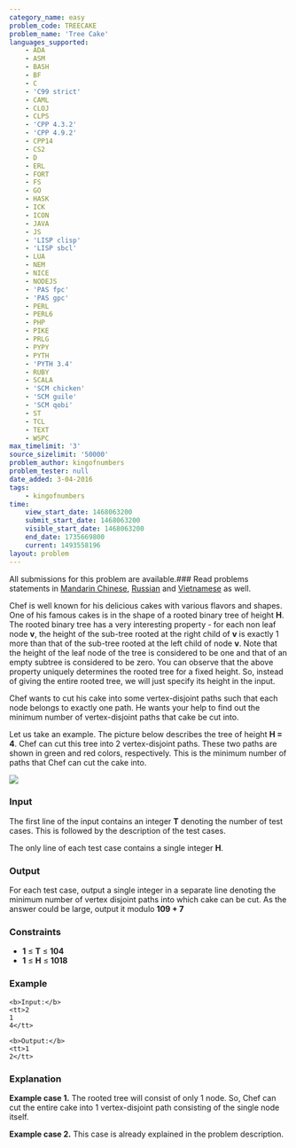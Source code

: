 ```yaml
---
category_name: easy
problem_code: TREECAKE
problem_name: 'Tree Cake'
languages_supported:
    - ADA
    - ASM
    - BASH
    - BF
    - C
    - 'C99 strict'
    - CAML
    - CLOJ
    - CLPS
    - 'CPP 4.3.2'
    - 'CPP 4.9.2'
    - CPP14
    - CS2
    - D
    - ERL
    - FORT
    - FS
    - GO
    - HASK
    - ICK
    - ICON
    - JAVA
    - JS
    - 'LISP clisp'
    - 'LISP sbcl'
    - LUA
    - NEM
    - NICE
    - NODEJS
    - 'PAS fpc'
    - 'PAS gpc'
    - PERL
    - PERL6
    - PHP
    - PIKE
    - PRLG
    - PYPY
    - PYTH
    - 'PYTH 3.4'
    - RUBY
    - SCALA
    - 'SCM chicken'
    - 'SCM guile'
    - 'SCM qobi'
    - ST
    - TCL
    - TEXT
    - WSPC
max_timelimit: '3'
source_sizelimit: '50000'
problem_author: kingofnumbers
problem_tester: null
date_added: 3-04-2016
tags:
    - kingofnumbers
time:
    view_start_date: 1468063200
    submit_start_date: 1468063200
    visible_start_date: 1468063200
    end_date: 1735669800
    current: 1493558196
layout: problem
---
```

All submissions for this problem are available.###  Read problems statements in [Mandarin Chinese](http://www.codechef.com/download/translated/SNCKFL16/mandarin/TREECAKE.pdf), [Russian](http://www.codechef.com/download/translated/SNCKFL16/russian/TREECAKE.pdf) and [Vietnamese](http://www.codechef.com/download/translated/SNCKFL16/vietnamese/TREECAKE.pdf) as well.

Chef is well known for his delicious cakes with various flavors and shapes. One of his famous cakes is in the shape of a rooted binary tree of height **H**. The rooted binary tree has a very interesting property - for each non leaf node **v**, the height of the sub-tree rooted at the right child of **v** is exactly 1 more than that of the sub-tree rooted at the left child of node **v**. Note that the height of the leaf node of the tree is considered to be one and that of an empty subtree is considered to be zero. You can observe that the above property uniquely determines the rooted tree for a fixed height. So, instead of giving the entire rooted tree, we will just specify its height in the input.

Chef wants to cut his cake into some vertex-disjoint paths such that each node belongs to exactly one path. He wants your help to find out the minimum number of vertex-disjoint paths that cake be cut into.

Let us take an example. The picture below describes the tree of height **H = 4**. Chef can cut this tree into 2 vertex-disjoint paths. These two paths are shown in green and red colors, respectively. This is the minimum number of paths that Chef can cut the cake into.

![](https://s3.amazonaws.com/codechef_shared/download/upload/SNCKFL16/1.png)

### Input

The first line of the input contains an integer **T** denoting the number of test cases. This is followed by the description of the test cases.

The only line of each test case contains a single integer **H**.

### Output

For each test case, output a single integer in a separate line denoting the minimum number of vertex disjoint paths into which cake can be cut. As the answer could be large, output it modulo **109 + 7**

### Constraints

- **1** ≤ **T** ≤ **104**
- **1** ≤ **H** ≤ **1018**

### Example

```
<b>Input:</b>
<tt>2
1
4</tt>

<b>Output:</b>
<tt>1
2</tt>

```
### Explanation

**Example case 1.** The rooted tree will consist of only 1 node. So, Chef can cut the entire cake into 1 vertex-disjoint path consisting of the single node itself.

**Example case 2.** This case is already explained in the problem description.